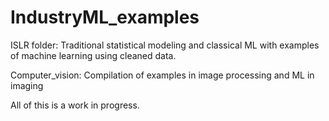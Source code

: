 # IndustryML_examples
ISLR folder: Traditional statistical modeling and classical ML with examples of machine learning using cleaned data.

Computer_vision: Compilation of examples in image processing and ML in imaging

All of this is a work in progress.

